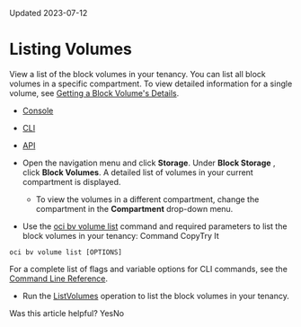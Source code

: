 Updated 2023-07-12
# Listing Volumes
View a list of the block volumes in your tenancy.
You can list all block volumes in a specific compartment. To view detailed information for a single volume, see [Getting a Block Volume's Details](https://docs.oracle.com/en-us/iaas/Content/Block/Tasks/get-bv-volume.htm#top "View a block volume's details.").
  * [Console](https://docs.oracle.com/en-us/iaas/Content/Block/Tasks/listingvolumes.htm)
  * [CLI](https://docs.oracle.com/en-us/iaas/Content/Block/Tasks/listingvolumes.htm)
  * [API](https://docs.oracle.com/en-us/iaas/Content/Block/Tasks/listingvolumes.htm)


  * Open the navigation menu and click **Storage**. Under **Block Storage** , click **Block Volumes**. A detailed list of volumes in your current compartment is displayed.
    * To view the volumes in a different compartment, change the compartment in the **Compartment** drop-down menu.
  * Use the [oci bv volume list](https://docs.oracle.com/iaas/tools/oci-cli/latest/oci_cli_docs/cmdref/bv/volume/list.html) command and required parameters to list the block volumes in your tenancy:
Command
CopyTry It
```
oci bv volume list [OPTIONS]
```

For a complete list of flags and variable options for CLI commands, see the [Command Line Reference](https://docs.oracle.com/iaas/tools/oci-cli/latest/oci_cli_docs/index.html).
  * Run the [ListVolumes](https://docs.oracle.com/iaas/api/#/en/iaas/latest/Volume/ListVolumes) operation to list the block volumes in your tenancy.


Was this article helpful?
YesNo

